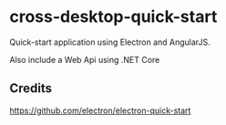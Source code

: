 # cross-desktop-quick-start

Quick-start application using Electron and AngularJS. 

Also include a Web Api using .NET Core


## Credits

https://github.com/electron/electron-quick-start

